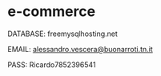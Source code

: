 # e-commerce

DATABASE:
freemysqlhosting.net

EMAIL:
alessandro.vescera@buonarroti.tn.it

PASS:
Ricardo7852396541
